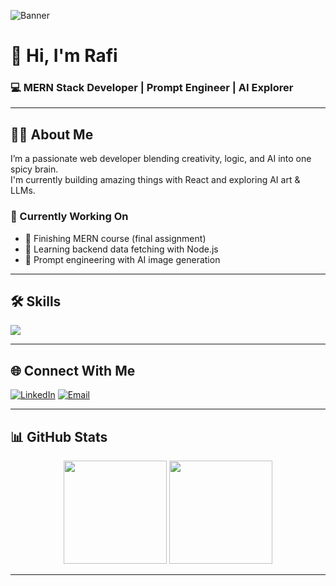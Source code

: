 ![Banner](https://github.com/user-attachments/assets/642f8717-455e-40ce-abe1-46e4635e79e0)

# 👋 Hi, I'm Rafi

### 💻 MERN Stack Developer | Prompt Engineer | AI Explorer

---

## 👨‍💻 About Me

I’m a passionate web developer blending creativity, logic, and AI into one spicy brain.  
I'm currently building amazing things with React and exploring AI art & LLMs.

### 🌱 Currently Working On
- 🚀 Finishing MERN course (final assignment)
- 🧠 Learning backend data fetching with Node.js
- 🎨 Prompt engineering with AI image generation

---

## 🛠️ Skills

<p align="left">
  <img src="https://skillicons.dev/icons?i=html,css,js,react,nodejs,express,mongodb,tailwind,git,github,firebase" />
</p>

---

## 🌐 Connect With Me

[![LinkedIn](https://img.shields.io/badge/LinkedIn-blue?style=for-the-badge&logo=linkedin)](https://www.linkedin.com/in/your-profile/)
[![Email](https://img.shields.io/badge/Email-D14836?style=for-the-badge&logo=gmail&logoColor=white)](mailto:your@email.com)

---

## 📊 GitHub Stats

<p align="center">
  <img src="https://github-readme-stats.vercel.app/api?username=your-username&show_icons=true&theme=radical" height="165">
  <img src="https://streak-stats.demolab.com?user=your-username&theme=radical&hide_border=false" height="165"/>
</p>

---
